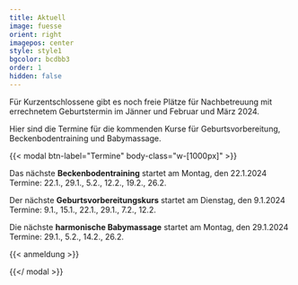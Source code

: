 ```yaml
---
title: Aktuell
image: fuesse
orient: right
imagepos: center
style: style1
bgcolor: bcdbb3
order: 1
hidden: false
---
```

Für Kurzentschlossene gibt es noch freie Plätze für Nachbetreuung mit errechnetem Geburtstermin im Jänner und Februar und März 2024.

Hier sind die Termine für die kommenden Kurse für Geburtsvorbereitung, Beckenbodentraining und Babymassage.

{{< modal btn-label="Termine" body-class="w-\[1000px]" >}}

Das nächste **Beckenbodentraining** startet am Montag, den 22.1.2024\
Termine: 22.1., 29.1., 5.2., 12.2., 19.2., 26.2.

Der nächste **Geburtsvorbereitungskurs** startet am Dienstag, den 9.1.2024\
Termine: 9.1., 15.1., 22.1., 29.1., 7.2., 12.2.

Die nächste **harmonische Babymassage** startet am Montag, den 29.1.2024\
Termine: 29.1., 5.2., 14.2., 26.2.

{{< anmeldung >}}

{{</ modal >}}